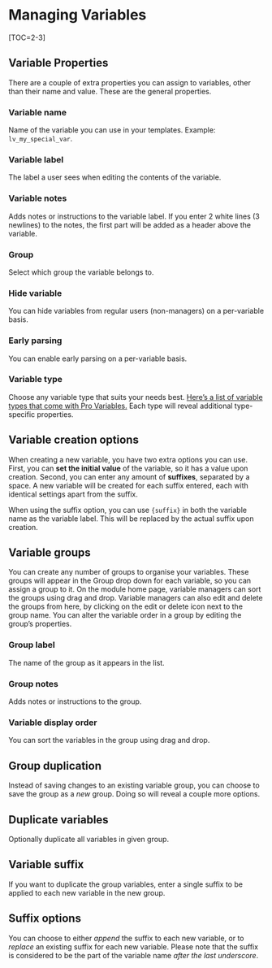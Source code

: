 <!--
    This source file is part of the open source project
    ExpressionEngine User Guide (https://github.com/ExpressionEngine/ExpressionEngine-User-Guide)

    @link      https://expressionengine.com/
    @copyright Copyright (c) 2003-2020, Packet Tide, LLC (https://packettide.com)
    @license   https://expressionengine.com/license Licensed under Apache License, Version 2.0
-->

# Managing Variables

[TOC=2-3]

## Variable Properties

There are a couple of extra properties you can assign to variables, other than their name and value. These are the general properties.

### Variable name

Name of the variable you can use in your templates. Example: `lv_my_special_var`.

### Variable label

The label a user sees when editing the contents of the variable.

### Variable notes

Adds notes or instructions to the variable label. If you enter 2 white lines (3 newlines) to the notes, the first part will be added as a header above the variable.

### Group

Select which group the variable belongs to.

### Hide variable

You can hide variables from regular users (non-managers) on a per-variable basis.

### Early parsing

You can enable early parsing on a per-variable basis.

### Variable type

Choose any variable type that suits your needs best. [Here’s a list of variable types that come with Pro Variables.](/add-ons/pro-variables/type.md) Each type will reveal additional type-specific properties.

## Variable creation options

When creating a new variable, you have two extra options you can use. First, you can **set the initial value** of the variable, so it has a value upon creation. Second, you can enter any amount of **suffixes**, separated by a space. A new variable will be created for each suffix entered, each with identical settings apart from the suffix.

When using the suffix option, you can use `{suffix}` in both the variable name as the variable label. This will be replaced by the actual suffix upon creation.

## Variable groups

You can create any number of groups to organise your variables. These groups will appear in the Group drop down for each variable, so you can assign a group to it. On the module home page, variable managers can sort the groups using drag and drop. Variable managers can also edit and delete the groups from here, by clicking on the edit or delete icon next to the group name. You can alter the variable order in a group by editing the group’s properties.


### Group label

The name of the group as it appears in the list.

### Group notes

Adds notes or instructions to the group.

### Variable display order

You can sort the variables in the group using drag and drop.

## Group duplication

Instead of saving changes to an existing variable group, you can choose to save the group as a _new_ group. Doing so will reveal a couple more options.


## Duplicate variables

Optionally duplicate all variables in given group.

## Variable suffix

If you want to duplicate the group variables, enter a single suffix to be applied to each new variable in the new group.

## Suffix options

You can choose to either _append_ the suffix to each new variable, or to _replace_ an existing suffix for each new variable. Please note that the suffix is considered to be the part of the variable name _after the last underscore_.